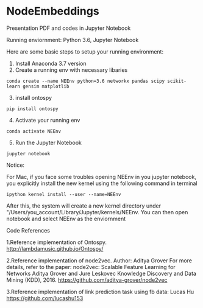 # NodeEmbeddings

Presentation PDF and codes in Jupyter Notebook 

Running enviornment: Python 3.6, Jupyter Notebook

Here are some basic steps to setup your running environment:

1. Install Anaconda 3.7 version
2. Create a running env with necessary libaries
```
conda create --name NEEnv python=3.6 networkx pandas scipy scikit-learn gensim matplotlib
```
3. install ontospy
```
pip install ontospy
```
4. Activate your running env
```
conda activate NEEnv
```
5. Run the Jupyter Notebook
```
jupyter notebook
```

Notice:

For Mac, if you face some troubles opening NEEnv in you jupyter notebook, you explicitly install the new kernel using the following command in terminal

```
ipython kernel install --user --name=NEEnv
```
After this, the system will create a new kernel directory under "/Users/you_account/Library/Jupyter/kernels/NEEnv. You can then open notebook and select NEEnv as the enviornment


Code References

1.Reference implementation of Ontospy. http://lambdamusic.github.io/Ontospy/

2.Reference implementation of node2vec. Author: Aditya Grover For more details, refer to the paper: node2vec: Scalable Feature Learning for Networks Aditya Grover and Jure Leskovec Knowledge Discovery and Data Mining (KDD), 2016. https://github.com/aditya-grover/node2vec

3.Reference implementation of link prediction task using fb data: Lucas Hu https://github.com/lucashu153
